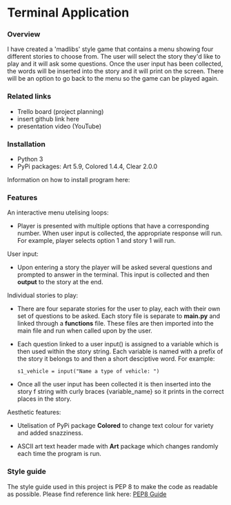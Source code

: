 # Terminal Application 

### **Overview**
I have created a 'madlibs' style game that contains a menu showing four different stories to choose from. The user will select the story they'd like to play and it will ask some questions. Once the user input has been collected, the words will be inserted into the story and it will print on the screen. There will be an option to go back to the menu so the game can be played again. 

### **Related links**
- Trello board (project planning)
- insert github link here
- presentation video (YouTube)

### **Installation**

- Python 3
- PyPi packages: Art 5.9, Colored 1.4.4, Clear 2.0.0

Information on how to install program here:

### **Features**
 An interactive menu utelising loops: 
 - Player is presented with multiple options that have a corresponding number. When user input is collected, the appropriate response will run. For example, player selects option 1 and story 1 will run. 

User input:
- Upon entering a story the player will be asked several questions and prompted to answer in the terminal. This input is collected and then **output** to the story at the end.

Individual stories to play:
- There are four separate stories for the user to play, each with their own set of questions to be asked. Each story file is separate to **main.py** and linked through a **functions** file. These files are then imported into the main file and run when called upon by the user.

- Each question linked to a user input() is assigned to a variable which is then used within the story string. Each variable is named with a prefix of the story it belongs to and then a short desciptive word. For example: 

    ```s1_vehicle = input("Name a type of vehicle: ")```

- Once all the user input has been collected it is then inserted into the story f string with curly braces {variable_name} so it prints in the correct places in the story.

Aesthetic features:
- Utelisation of PyPi package **Colored** to change text colour for variety and added snazziness.

- ASCII art text header made with **Art** package which changes randomly each time the program is run.

### **Style guide**
The style guide used in this project is PEP 8 to make the code as readable as possible. Please find reference link here:
[PEP8 Guide](https://peps.python.org/pep-0008/)
